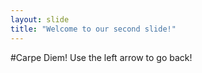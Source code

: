 ```yaml
---
layout: slide
title: "Welcome to our second slide!"
---
```

#Carpe Diem!
Use the left arrow to go back!